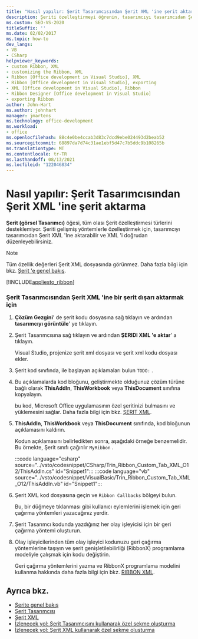 ```yaml
---
title: "Nasıl yapılır: Şerit Tasarımcısından Şerit XML 'ine şerit aktarma"
description: Şeriti özelleştirmeyi öğrenin, tasarımcıyı tasarımcıdan Şerit XML 'Ine aktarabilir ve XML 'i doğrudan düzenleyebilirsiniz.
ms.custom: SEO-VS-2020
titleSuffix: ''
ms.date: 02/02/2017
ms.topic: how-to
dev_langs:
- VB
- CSharp
helpviewer_keywords:
- custom Ribbon, XML
- customizing the Ribbon, XML
- Ribbon [Office development in Visual Studio], XML
- Ribbon [Office development in Visual Studio], exporting
- XML [Office development in Visual Studio], Ribbon
- Ribbon Designer [Office development in Visual Studio]
- exporting Ribbon
author: John-Hart
ms.author: johnhart
manager: jmartens
ms.technology: office-development
ms.workload:
- office
ms.openlocfilehash: 88c4e0be4ccab3d83c7dcd9ebe024493d2beab52
ms.sourcegitcommit: 68897da7d74c31ae1ebf5d47c7b5ddc9b108265b
ms.translationtype: MT
ms.contentlocale: tr-TR
ms.lasthandoff: 08/13/2021
ms.locfileid: "122046834"
---
```

# <a name="how-to-export-a-ribbon-from-the-ribbon-designer-to-ribbon-xml"></a>Nasıl yapılır: Şerit Tasarımcısından Şerit XML 'ine şerit aktarma
  **Şerit (görsel Tasarımcı)** öğesi, tüm olası Şerit özelleştirmesi türlerini desteklemiyor. Şeriti gelişmiş yöntemlerle özelleştirmek için, tasarımcıyı tasarımcıdan Şerit XML 'Ine aktarabilir ve XML 'i doğrudan düzenleyebilirsiniz.

> [!NOTE]
> Tüm özellik değerleri Şerit XML dosyasında görünmez. Daha fazla bilgi için bkz. [Şerit 'e genel bakış](../vsto/ribbon-overview.md).

 [!INCLUDE[appliesto_ribbon](../vsto/includes/appliesto-ribbon-md.md)]

### <a name="to-export-a-ribbon-from-the-ribbon-designer-to-ribbon-xml"></a>Şerit Tasarımcısından Şerit XML 'ine bir şerit dışarı aktarmak için

1. **Çözüm Gezgini**' de şerit kodu dosyasına sağ tıklayın ve ardından **tasarımcıyı görüntüle**' ye tıklayın.

2. Şerit Tasarımcısına sağ tıklayın ve ardından **ŞERIDI XML 'e aktar**' a tıklayın.

     Visual Studio, projenize şerit xml dosyası ve şerit xml kodu dosyası ekler.

3. Şerit kod sınıfında, ile başlayan açıklamaları bulun `TODO:` .

4. Bu açıklamalarda kod bloğunu, geliştirmekte olduğunuz çözüm türüne bağlı olarak **ThisAddIn**, **ThisWorkbook** veya **ThisDocument** sınıfına kopyalayın.

     bu kod, Microsoft Office uygulamasının özel şeritinizi bulmasını ve yüklemesini sağlar. Daha fazla bilgi için bkz. [ŞERIT XML](../vsto/ribbon-xml.md).

5. **ThisAddIn**, **ThisWorkbook** veya **ThisDocument** sınıfında, kod bloğunun açıklamasını kaldırın.

     Kodun açıklamasını belirledikten sonra, aşağıdaki örneğe benzemelidir. Bu örnekte, Şerit sınıfı çağırılır `MyRibbon` .

     :::code language="csharp" source="../vsto/codesnippet/CSharp/Trin_Ribbon_Custom_Tab_XML_O12/ThisAddIn.cs" id="Snippet1":::
     :::code language="vb" source="../vsto/codesnippet/VisualBasic/Trin_Ribbon_Custom_Tab_XML_O12/ThisAddIn.vb" id="Snippet1":::

6. Şerit XML kod dosyasına geçin ve `Ribbon Callbacks` bölgeyi bulun.

     Bu, bir düğmeye tıklanması gibi kullanıcı eylemlerini işlemek için geri çağırma yöntemleri yazacağınız yerdir.

7. Şerit Tasarımcı kodunda yazdığınız her olay işleyicisi için bir geri çağırma yöntemi oluşturun.

8. Olay işleyicilerinden tüm olay işleyici kodunuzu geri çağırma yöntemlerine taşıyın ve şerit genişletilebilirliği (RibbonX) programlama modeliyle çalışmak için kodu değiştirin.

     Geri çağırma yöntemlerini yazma ve RibbonX programlama modelini kullanma hakkında daha fazla bilgi için bkz. [RIBBON XML](../vsto/ribbon-xml.md).

## <a name="see-also"></a>Ayrıca bkz.
- [Şerite genel bakış](../vsto/ribbon-overview.md)
- [Şerit Tasarımcısı](../vsto/ribbon-designer.md)
- [Şerit XML](../vsto/ribbon-xml.md)
- [İzlenecek yol: Şerit Tasarımcısını kullanarak özel sekme oluşturma](../vsto/walkthrough-creating-a-custom-tab-by-using-the-ribbon-designer.md)
- [İzlenecek yol: Şerit XML kullanarak özel sekme oluşturma](../vsto/walkthrough-creating-a-custom-tab-by-using-ribbon-xml.md)
